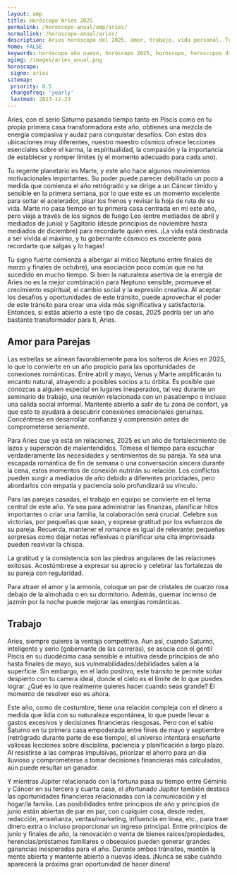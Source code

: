 ```yaml
---
layout: amp
title: Horóscopo Aries 2025 
permalink: /horoscopo-anual/amp/aries/
normallink: /horoscopo-anual/aries/
description: Aries horóscopo del 2025, amor, trabajo, vida personal. Todas las predicciones para Aries 2025 gratis. Disfruta este año nuevo.
home: FALSE
keywords: horóscopo año nuevo, horóscopo 2025, horóscopo, horoscopos diarios gratis del dia de hoy, horóscopo diario gratis,horóscopo ano nuevo 2025, horóscopo esperanza gracia, horoscopo Aries 2025, horoscop, horóscopos gratis, horoscopo Aries, horoscopo Aries 2025 gratis, Tarot, Astrologia, Zodíaco, Aries, horoscopo gratis,tarot en femenino,videncia gratuita,horoscopos gratuitos,horóscopos, astrologia,videncia gratis
ogimg: /images/aries_anual.png
horoscopo:
 signo: aries
sitemap:
 priority: 0.5
 changefreq: 'yearly'
 lastmod: 2023-12-23
---
```





Aries, con el serio Saturno pasando tiempo tanto en Piscis como en tu propia primera casa transformadora este año, obtienes una mezcla de energía compasiva y audaz para conquistar desafíos. Con estas dos ubicaciones muy diferentes, nuestro maestro cósmico ofrece lecciones esenciales sobre el karma, la espiritualidad, la compasión y la importancia de establecer y romper límites (y el momento adecuado para cada uno). 

Tu regente planetario es Marte, y este año hace algunos movimientos motivacionales importantes. Su poder puede parecer debilitado un poco a medida que comienza el año retrógrado y se dirige a un Cáncer tímido y sensible en la primera semana, por lo que este es un momento excelente para soltar el acelerador, pisar los frenos y revisar la hoja de ruta de su vida. Marte no pasa tiempo en tu primera casa centrada en mí este año, pero viaja a través de los signos de fuego Leo (entre mediados de abril y mediados de junio) y Sagitario (desde principios de noviembre hasta mediados de diciembre) para recordarte quién eres. ¡La vida está destinada a ser vivida al máximo, y tu gobernante cósmico es excelente para recordarte que salgas y lo hagas!

Tu signo fuerte comienza a albergar al mitico Neptuno entre finales de marzo y finales de octubre), una asociación poco común que no ha sucedido en mucho tiempo. Si bien la naturaleza asertiva de la energía de Aries no es la mejor combinación para Neptuno sensible, promueve el crecimiento espiritual, el cambio social y la expresión creativa. Al aceptar los desafíos y oportunidades de este tránsito, puede aprovechar el poder de este tránsito para crear una vida más significativa y satisfactoria. Entonces, si estás abierto a este tipo de cosas, 2025 podría ser un año bastante transformador para ti, Aries.

## Amor para Parejas

Las estrellas se alinean favorablemente para los solteros de Aries en 2025, lo que lo convierte en un año propicio para las oportunidades de conexiones románticas. Entre abril y mayo, Venus y Marte amplificarán tu encanto natural, atrayendo a posibles socios a tu órbita. Es posible que conozcas a alguien especial en lugares inesperados, tal vez durante un seminario de trabajo, una reunión relacionada con un pasatiempo o incluso una salida social informal. Mantente abierto a salir de tu zona de confort, ya que esto te ayudará a descubrir conexiones emocionales genuinas. Concéntrese en desarrollar confianza y comprensión antes de comprometerse seriamente.

Para Aries que ya está en relaciones, 2025 es un año de fortalecimiento de lazos y superación de malentendidos. Tómese el tiempo para escuchar verdaderamente las necesidades y sentimientos de su pareja. Ya sea una escapada romántica de fin de semana o una conversación sincera durante la cena, estos momentos de conexión nutrirán su relación. Los conflictos pueden surgir a mediados de año debido a diferentes prioridades, pero abordarlos con empatía y paciencia solo profundizará su vínculo.

Para las parejas casadas, el trabajo en equipo se convierte en el tema central de este año. Ya sea para administrar las finanzas, planificar hitos importantes o criar una familia, la colaboración será crucial. Celebre sus victorias, por pequeñas que sean, y exprese gratitud por los esfuerzos de su pareja. Recuerda, mantener el romance es igual de relevante: pequeñas sorpresas como dejar notas reflexivas o planificar una cita improvisada pueden reavivar la chispa.

La gratitud y la consistencia son las piedras angulares de las relaciones exitosas. Acostúmbrese a expresar su aprecio y celebrar las fortalezas de su pareja con regularidad.

Para atraer el amor y la armonía, coloque un par de cristales de cuarzo rosa debajo de la almohada o en su dormitorio. Además, quemar incienso de jazmín por la noche puede mejorar las energías románticas.

## Trabajo

Aries, siempre quieres la ventaja competitiva. Aun así, cuando Saturno, inteligente y serio (gobernante de las carreras), se asocia con el gentil Piscis en su duodécima casa sensible e intuitiva desde principios de año hasta finales de mayo, sus vulnerabilidades/debilidades salen a la superficie. Sin embargo, en el lado positivo, este tránsito te permite soñar despierto con tu carrera ideal, donde el cielo es el límite de lo que puedes lograr. ¿Qué es lo que realmente quieres hacer cuando seas grande? El momento de resolver eso es ahora.

Este año, como de costumbre, tiene una relación compleja con el dinero a medida que lidia con su naturaleza espontánea, lo que puede llevar a gastos excesivos y decisiones financieras riesgosas. Pero con el sabio Saturno en tu primera casa empoderada entre fines de mayo y septiembre (retrógrado durante parte de ese tiempo), el universo intentará enseñarte valiosas lecciones sobre disciplina, paciencia y planificación a largo plazo. Al resistirse a las compras impulsivas, priorizar el ahorro para un día lluvioso y comprometerse a tomar decisiones financieras más calculadas, aún puede resultar un ganador.

Y mientras Júpiter relacionado con la fortuna pasa su tiempo entre Géminis y Cáncer en su tercera y cuarta casa, el afortunado Júpiter también destaca las oportunidades financieras relacionadas con la comunicación y el hogar/la familia. Las posibilidades entre principios de año y principios de junio están abiertas de par en par, con cualquier cosa, desde redes, redacción, enseñanza, ventas/marketing, influencia en línea, etc., para traer dinero extra o incluso proporcionar un ingreso principal. Entre principios de junio y finales de año, la renovación o venta de bienes raíces/propiedades, herencias/préstamos familiares o obsequios pueden generar grandes ganancias inesperadas para el año. Durante ambos tránsitos, mantén la mente abierta y mantente abierto a nuevas ideas. ¡Nunca se sabe cuándo aparecerá la próxima gran oportunidad de hacer dinero!